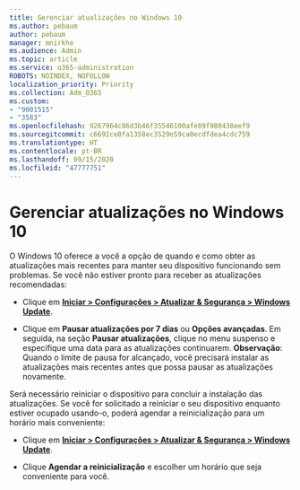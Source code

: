 ```yaml
---
title: Gerenciar atualizações no Windows 10
ms.author: pebaum
author: pebaum
manager: mnirkhe
ms.audience: Admin
ms.topic: article
ms.service: o365-administration
ROBOTS: NOINDEX, NOFOLLOW
localization_priority: Priority
ms.collection: Adm_O365
ms.custom:
- "9001515"
- "3583"
ms.openlocfilehash: 9267964c86d3b46f35546100afe89f980438eef9
ms.sourcegitcommit: c6692ce0fa1358ec3529e59ca0ecdfdea4cdc759
ms.translationtype: HT
ms.contentlocale: pt-BR
ms.lasthandoff: 09/15/2020
ms.locfileid: "47777751"
---
```

# <a name="manage-updates-in-windows-10"></a>Gerenciar atualizações no Windows 10

O Windows 10 oferece a você a opção de quando e como obter as atualizações mais recentes para manter seu dispositivo funcionando sem problemas. Se você não estiver pronto para receber as atualizações recomendadas:

- Clique em **[Iniciar > Configurações > Atualizar & Segurança > Windows Update](ms-settings:windowsupdate)**.

- Clique em **Pausar atualizações por 7 dias** ou **Opções avançadas**. Em seguida, na seção **Pausar atualizações**, clique no menu suspenso e especifique uma data para as atualizações continuarem. **Observação**: Quando o limite de pausa for alcançado, você precisará instalar as atualizações mais recentes antes que possa pausar as atualizações novamente.

Será necessário reiniciar o dispositivo para concluir a instalação das atualizações. Se você for solicitado a reiniciar o seu dispositivo enquanto estiver ocupado usando-o, poderá agendar a reinicialização para um horário mais conveniente:

- Clique em **[Iniciar > Configurações > Atualizar & Segurança > Windows Update](ms-settings:windowsupdate)**.

- Clique **Agendar a reinicialização** e escolher um horário que seja conveniente para você.
